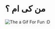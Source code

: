 # من کی ام ؟


<img style="text-align:center;" src="https://user-images.githubusercontent.com/111518636/189499248-e6473e93-8a1c-4e86-8834-485f9184de90.svg" alt="The a Gif For Fun :D" />
